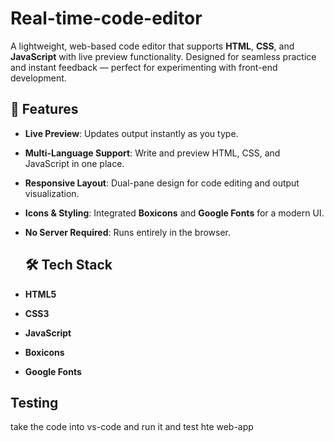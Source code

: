 # Real-time-code-editor
A lightweight, web-based code editor that supports **HTML**, **CSS**, and **JavaScript** with live preview functionality. Designed for seamless practice and instant feedback — perfect for experimenting with front-end development.

## 🚀 Features
- **Live Preview**: Updates output instantly as you type.
- **Multi-Language Support**: Write and preview HTML, CSS, and JavaScript in one place.
- **Responsive Layout**: Dual-pane design for code editing and output visualization.
- **Icons & Styling**: Integrated **Boxicons** and **Google Fonts** for a modern UI.
- **No Server Required**: Runs entirely in the browser.

  ## 🛠️ Tech Stack
- **HTML5**
- **CSS3**
- **JavaScript**
- **Boxicons**
- **Google Fonts**

## Testing
take the code into vs-code and run it and test hte web-app
